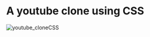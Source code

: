 #     A youtube clone using CSS

![youtube_cloneCSS](https://user-images.githubusercontent.com/75582279/102631193-754da780-4173-11eb-87bd-8627df46b950.png)

